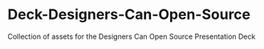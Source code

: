 Deck-Designers-Can-Open-Source
==============================

Collection of assets for the Designers Can Open Source Presentation Deck
